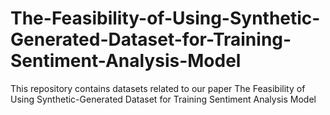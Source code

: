 # The-Feasibility-of-Using-Synthetic-Generated-Dataset-for-Training-Sentiment-Analysis-Model
This repository contains datasets related to our paper The Feasibility of Using Synthetic-Generated Dataset for Training Sentiment Analysis Model
